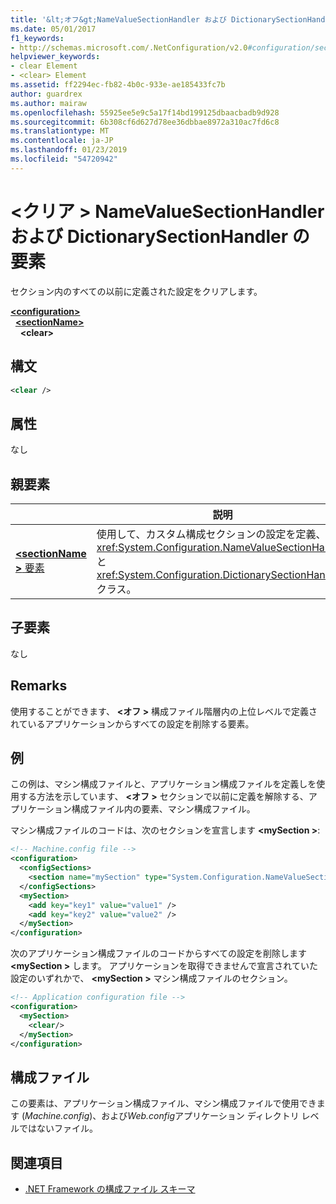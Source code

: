 ```yaml
---
title: '&lt;オフ&gt;NameValueSectionHandler および DictionarySectionHandler の要素'
ms.date: 05/01/2017
f1_keywords:
- http://schemas.microsoft.com/.NetConfiguration/v2.0#configuration/sectionName/clear
helpviewer_keywords:
- clear Element
- <clear> Element
ms.assetid: ff2294ec-fb82-4b0c-933e-ae185433fc7b
author: guardrex
ms.author: mairaw
ms.openlocfilehash: 55925ee5e9c5a17f14bd199125dbaacbadb9d928
ms.sourcegitcommit: 6b308cf6d627d78ee36dbbae8972a310ac7fd6c8
ms.translationtype: MT
ms.contentlocale: ja-JP
ms.lasthandoff: 01/23/2019
ms.locfileid: "54720942"
---
```

# <a name="clear-element-for-namevaluesectionhandler-and-dictionarysectionhandler"></a>\<クリア > NameValueSectionHandler および DictionarySectionHandler の要素

セクション内のすべての以前に定義された設定をクリアします。

[**\<configuration>**](~/docs/framework/configure-apps/file-schema/configuration-element.md)   
&nbsp;&nbsp;[**\<sectionName>**](~/docs/framework/configure-apps/file-schema/custom-element-2.md)   
&nbsp;&nbsp;&nbsp;&nbsp;**\<clear>**

## <a name="syntax"></a>構文

```xml
<clear />
```

## <a name="attributes"></a>属性

なし

## <a name="parent-element"></a>親要素

|     | 説明 |
| --- | ------------|
| [**\<sectionName >** 要素](~/docs/framework/configure-apps/file-schema/custom-element-2.md) | 使用して、カスタム構成セクションの設定を定義、<xref:System.Configuration.NameValueSectionHandler>と<xref:System.Configuration.DictionarySectionHandler>クラス。 |

## <a name="child-elements"></a>子要素

なし

## <a name="remarks"></a>Remarks

使用することができます、 **\<オフ >** 構成ファイル階層内の上位レベルで定義されているアプリケーションからすべての設定を削除する要素。

## <a name="example"></a>例

この例は、マシン構成ファイルと、アプリケーション構成ファイルを定義しを使用する方法を示しています、 **\<オフ >** セクションで以前に定義を解除する、アプリケーション構成ファイル内の要素、マシン構成ファイル。

マシン構成ファイルのコードは、次のセクションを宣言します **\<mySection >**:

```xml
<!-- Machine.config file -->
<configuration>
  <configSections>
    <section name="mySection" type="System.Configuration.NameValueSectionHandler,System" />
  </configSections>
  <mySection>
    <add key="key1" value="value1" />
    <add key="key2" value="value2" />
  </mySection>
</configuration>
```

次のアプリケーション構成ファイルのコードからすべての設定を削除します **\<mySection >** します。 アプリケーションを取得できませんで宣言されていた設定のいずれかで、  **\<mySection >** マシン構成ファイルのセクション。

```xml
<!-- Application configuration file -->
<configuration>
  <mySection>
    <clear/>
  </mySection>
</configuration>
```

## <a name="configuration-file"></a>構成ファイル

この要素は、アプリケーション構成ファイル、マシン構成ファイルで使用できます (*Machine.config*)、および*Web.config*アプリケーション ディレクトリ レベルではないファイル。

## <a name="see-also"></a>関連項目

- [.NET Framework の構成ファイル スキーマ](~/docs/framework/configure-apps/file-schema/index.md)
